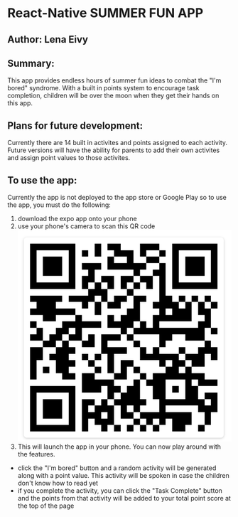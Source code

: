 # React-Native SUMMER FUN APP

## Author: Lena Eivy

## Summary: 
This app provides endless hours of summer fun ideas to combat the "I'm bored" syndrome. With a built in points system to encourage task completion, children will be over the moon when they get their hands on this app.

## Plans for future development: 
Currently there are 14 built in activites and points assigned to each activity. Future versions will have the ability for parents to add their own activites and assign point values to those activites. 

## To use the app:
Currently the app is not deployed to the app store or Google Play so to use the app, you must do the following:
1. download the expo app onto your phone
2. use your phone's camera to scan this QR code
![](./assets/code.png)
3. This will launch the app in your phone. You can now play around with the features. 
* click the "I'm bored" button and a random activity will be generated along with a point value. This activity will be spoken in case the children don't know how to read yet
* if you complete the activity, you can click the "Task Complete" button and the points from that activity will be added to your total point score at the top of the page
